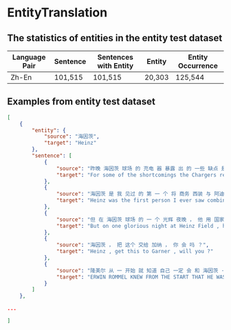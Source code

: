# EntityTranslation

## The statistics of entities in the entity test dataset

| Language Pair | Sentence | Sentences with Entity | Entity | Entity Occurrence |
| ------------- | -------- | --------------------- | ------ | ----------------- |
| Zh-En         | 101,515  | 101,515               | 20,303 | 125,544           |

## Examples from entity test dataset

```json
[
    {
        "entity": {
            "source": "海因茨",
            "target": "Heinz"
        },
        "sentence": [
            {
                "source": "昨晚 海因茨 球场 的 充电 器 暴露 出 的 一些 缺点 是 长期 存在 的 ， 可能 不 容易 纠正 。",
                "target": "For some of the shortcomings the Chargers revealed last night at Heinz Field have been chronic , and may not be easily corrected ."
            },
            {
                "source": "海因茨 是 我 见过 的 第 一 个 将 商务 西装 与 阿迪达斯 白 运动 鞋 穿 在 一起 的 人 。",
                "target": "Heinz was the first person I ever saw combine a business suit with white Adidas Country sneakers ."
            },
            {
                "source": "但 在 海因茨 球场 的 一 个 光辉 夜晚 ， 他 用 国家 足球 联盟 历史 上 最 出色 的 防守 表现 回报 了 两 队 。",
                "target": "But on one glorious night at Heinz Field , he paid back both teams with one of most stunning defensive performances in National Football League history ."
            },
            {
                "source": "海因茨 ， 把 这个 交给 加纳 ， 你 会 吗 ？",
                "target": "Heinz , get this to Garner , will you ?"
            },
            {
                "source": "隆美尔 从 一 开始 就 知道 自己 一定 会 和 海因茨 · 古 德里 安 吵 起来 。",
                "target": "ERWIN ROMMEL KNEW FROM THE START THAT HE WAS going to quarrel with Heinz Guderian ."
            }
        ]
    },

...

]
```
